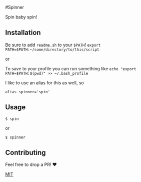 #Spinner

Spin baby spin!

## Installation

Be sure to add `readme.sh` to your `$PATH`!
`export PATH=$PATH:~/some/directory/to/this/script`

or 

To save to your profile you can run something like
`echo "export PATH=$PATH:$(pwd)" >> ~/.bash_profile`

I like to use an alias for this as well, so
```
alias spinner='spin'
```

## Usage

```
$ spin
```

or

```
$ spinner
```

## Contributing

Feel free to drop a PR!
:heart:

[MIT](https://choosealicense.com/licenses/mit/)

